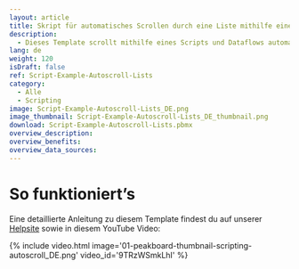 ```yaml
---
layout: article
title: Skript für automatisches Scrollen durch eine Liste mithilfe eines Dataflows
description: 
  - Dieses Template scrollt mithilfe eines Scripts und Dataflows automatisch durch eine Liste. Am Ende der Liste angekommen, beginnt die Liste von vorne.
lang: de
weight: 120
isDraft: false
ref: Script-Example-Autoscroll-Lists
category:
  - Alle
  - Scripting
image: Script-Example-Autoscroll-Lists_DE.png
image_thumbnail: Script-Example-Autoscroll-Lists_DE_thumbnail.png
download: Script-Example-Autoscroll-Lists.pbmx
overview_description:
overview_benefits:
overview_data_sources:
---
```


# So funktioniert’s
Eine detaillierte Anleitung zu diesem Template findest du auf unserer [Helpsite](https://help.peakboard.com/scripting/Script%20Templates/de-auto-scroll.html) sowie in diesem YouTube Video:

{% include video.html image='01-peakboard-thumbnail-scripting-autoscroll_DE.png' video_id='9TRzWSmkLhI' %}